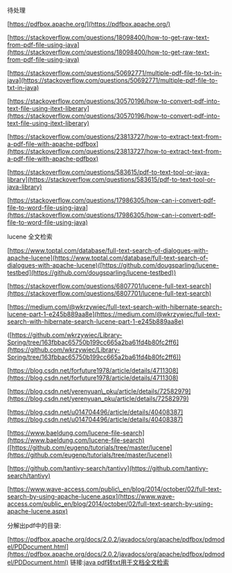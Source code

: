 待处理

[https://pdfbox.apache.org/](https://pdfbox.apache.org/)

[https://stackoverflow.com/questions/18098400/how-to-get-raw-text-from-pdf-file-using-java](https://stackoverflow.com/questions/18098400/how-to-get-raw-text-from-pdf-file-using-java)

[https://stackoverflow.com/questions/50692771/multiple-pdf-file-to-txt-in-java](https://stackoverflow.com/questions/50692771/multiple-pdf-file-to-txt-in-java)

[https://stackoverflow.com/questions/30570196/how-to-convert-pdf-into-text-file-using-itext-liberary](https://stackoverflow.com/questions/30570196/how-to-convert-pdf-into-text-file-using-itext-liberary)

[https://stackoverflow.com/questions/23813727/how-to-extract-text-from-a-pdf-file-with-apache-pdfbox](https://stackoverflow.com/questions/23813727/how-to-extract-text-from-a-pdf-file-with-apache-pdfbox)

[https://stackoverflow.com/questions/583615/pdf-to-text-tool-or-java-library](https://stackoverflow.com/questions/583615/pdf-to-text-tool-or-java-library)

[https://stackoverflow.com/questions/17986305/how-can-i-convert-pdf-file-to-word-file-using-java](https://stackoverflow.com/questions/17986305/how-can-i-convert-pdf-file-to-word-file-using-java)

lucene 全文检索

[https://www.toptal.com/database/full-text-search-of-dialogues-with-apache-lucene](https://www.toptal.com/database/full-text-search-of-dialogues-with-apache-lucene)([https://github.com/dougsparling/lucene-testbed](https://github.com/dougsparling/lucene-testbed))

[https://stackoverflow.com/questions/6807701/lucene-full-text-search](https://stackoverflow.com/questions/6807701/lucene-full-text-search)

[https://medium.com/@wkrzywiec/full-text-search-with-hibernate-search-lucene-part-1-e245b889aa8e](https://medium.com/@wkrzywiec/full-text-search-with-hibernate-search-lucene-part-1-e245b889aa8e)

([https://github.com/wkrzywiec/Library-Spring/tree/163fbbac65750b199cc665a2ba61fd4b80fc2ff6](https://github.com/wkrzywiec/Library-Spring/tree/163fbbac65750b199cc665a2ba61fd4b80fc2ff6))

[https://blog.csdn.net/forfuture1978/article/details/4711308](https://blog.csdn.net/forfuture1978/article/details/4711308)

[https://blog.csdn.net/yerenyuan\_pku/article/details/72582979](https://blog.csdn.net/yerenyuan_pku/article/details/72582979)

[https://blog.csdn.net/u014704496/article/details/40408387](https://blog.csdn.net/u014704496/article/details/40408387)

[https://www.baeldung.com/lucene-file-search](https://www.baeldung.com/lucene-file-search)([https://github.com/eugenp/tutorials/tree/master/lucene](https://github.com/eugenp/tutorials/tree/master/lucene))

[https://github.com/tantivy-search/tantivy](https://github.com/tantivy-search/tantivy)

[https://www.wave-access.com/public\_en/blog/2014/october/02/full-text-search-by-using-apache-lucene.aspx](https://www.wave-access.com/public_en/blog/2014/october/02/full-text-search-by-using-apache-lucene.aspx)

分解出pdf中的目录:

[https://pdfbox.apache.org/docs/2.0.2/javadocs/org/apache/pdfbox/pdmodel/PDDocument.html](https://pdfbox.apache.org/docs/2.0.2/javadocs/org/apache/pdfbox/pdmodel/PDDocument.html)
链接:[java pdf转txt用于文档全文检索](https://bbs.huaweicloud.com/blogs/f0911d6644cb11e9bd5a7ca23e93a891)